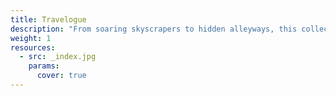 ```yaml
---
title: Travelogue
description: "From soaring skyscrapers to hidden alleyways, this collection captures the pulse of urban life. Each image frames the interplay of architecture, light, and human presence that makes every city unique—whether it's the golden hour glow on glass facades or the geometric patterns of infrastructure that shape our daily lives."
weight: 1
resources:
  - src: _index.jpg
    params:
      cover: true
---
```

